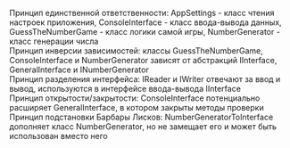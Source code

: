 Принцип единственной ответственности: AppSettings - класс чтения настроек приложения, ConsoleInterface - класс ввода-вывода данных, GuessTheNumberGame - класс логики самой игры, NumberGenerator - класс генерации числа  
Принцип инверсии зависимостей: классы GuessTheNumberGame, ConsoleInterface и NumberGenerator зависят от абстракций IInterface, GeneralInterface и INumberGenerator  
Принцип разделения интерфейса: IReader и IWriter отвечают за ввод и вывод, используются в интерфейсе ввода-вывода IInterface  
Принцип открытости/закрытости: ConsoleInterface потенциально расширяет GeneralInterface, в котором закрыты методы проверки  
Принцип подстановки Барбары Лисков: NumberGeneratorToInterface дополняет класс NumberGenerator, но не замещает его и может быть использован вместо него  